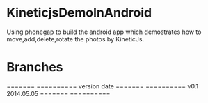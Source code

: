 KineticjsDemoInAndroid
======================

Using phonegap to build the android app which demostrates how to move,add,delete,rotate the photos by KineticJs.

Branches
======================

======= ==========
version     date
======= ==========
v0.1    2014.05.05
======= ==========
